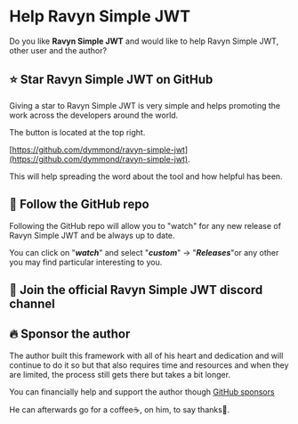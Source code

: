 # Help Ravyn Simple JWT

Do you like **Ravyn Simple JWT** and would like to help Ravyn Simple JWT, other user and the author?

## ⭐ Star **Ravyn Simple JWT** on GitHub

Giving a star to Ravyn Simple JWT is very simple and helps promoting the work across the developers around the world.

The button is located at the top right.

[https://github.com/dymmond/ravyn-simple-jwt](https://github.com/dymmond/ravyn-simple-jwt).

This will help spreading the word about the tool and how helpful has been.

## 👀 Follow the GitHub repo

Following the GitHub repo will allow you to "watch" for any new release of Ravyn Simple JWT and be always up to date.

You can click on "***watch***" and select "***custom***" -> "***Releases***"or any other you may find particular
interesting to you.

## 💬 Join the official Ravyn Simple JWT discord channel

## 🔥 Sponsor the author

The author built this framework with all of his heart and dedication and will continue to do it so but that also
requires time and resources and when they are limited, the process still gets there but takes a bit longer.

You can financially help and support the author though [GitHub sponsors](https://github.com/sponsors/tarsil)

He can afterwards go for a coffee☕, on him, to say thanks🙏.
